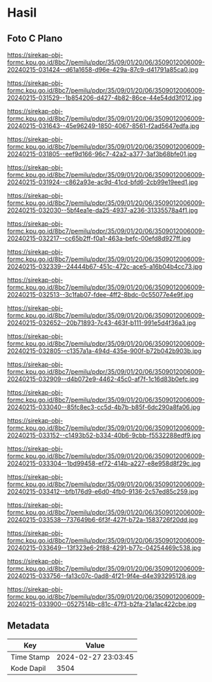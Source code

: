 # Hasil

## Foto C Plano

https://sirekap-obj-formc.kpu.go.id/8bc7/pemilu/pdpr/35/09/01/20/06/3509012006009-20240215-031424--d61a1658-d96e-429a-87c9-d41791a85ca0.jpg

https://sirekap-obj-formc.kpu.go.id/8bc7/pemilu/pdpr/35/09/01/20/06/3509012006009-20240215-031529--1b854206-d427-4b82-86ce-44e54dd3f012.jpg

https://sirekap-obj-formc.kpu.go.id/8bc7/pemilu/pdpr/35/09/01/20/06/3509012006009-20240215-031643--45e96249-1850-4067-8561-f2ad5647edfa.jpg

https://sirekap-obj-formc.kpu.go.id/8bc7/pemilu/pdpr/35/09/01/20/06/3509012006009-20240215-031805--eef9d166-96c7-42a2-a377-3af3b68bfe01.jpg

https://sirekap-obj-formc.kpu.go.id/8bc7/pemilu/pdpr/35/09/01/20/06/3509012006009-20240215-031924--c862a93e-ac9d-41cd-bfd6-2cb99e19eed1.jpg

https://sirekap-obj-formc.kpu.go.id/8bc7/pemilu/pdpr/35/09/01/20/06/3509012006009-20240215-032030--5bf4ea1e-da25-4937-a236-31335578a4f1.jpg

https://sirekap-obj-formc.kpu.go.id/8bc7/pemilu/pdpr/35/09/01/20/06/3509012006009-20240215-032217--cc65b2ff-f0a1-463a-befc-00efd8d927ff.jpg

https://sirekap-obj-formc.kpu.go.id/8bc7/pemilu/pdpr/35/09/01/20/06/3509012006009-20240215-032339--24444b67-451c-472c-ace5-a16b04b4cc73.jpg

https://sirekap-obj-formc.kpu.go.id/8bc7/pemilu/pdpr/35/09/01/20/06/3509012006009-20240215-032513--3c1fab07-fdee-4ff2-8bdc-0c55077e4e9f.jpg

https://sirekap-obj-formc.kpu.go.id/8bc7/pemilu/pdpr/35/09/01/20/06/3509012006009-20240215-032652--20b71893-7c43-463f-b111-991e5d4f36a3.jpg

https://sirekap-obj-formc.kpu.go.id/8bc7/pemilu/pdpr/35/09/01/20/06/3509012006009-20240215-032805--c1357a1a-494d-435e-900f-b72b042b903b.jpg

https://sirekap-obj-formc.kpu.go.id/8bc7/pemilu/pdpr/35/09/01/20/06/3509012006009-20240215-032909--d4b072e9-4462-45c0-af7f-1c16d83b0efc.jpg

https://sirekap-obj-formc.kpu.go.id/8bc7/pemilu/pdpr/35/09/01/20/06/3509012006009-20240215-033040--85fc8ec3-cc5d-4b7b-b85f-6dc290a8fa06.jpg

https://sirekap-obj-formc.kpu.go.id/8bc7/pemilu/pdpr/35/09/01/20/06/3509012006009-20240215-033152--c1493b52-b334-40b6-9cbb-f5532288edf9.jpg

https://sirekap-obj-formc.kpu.go.id/8bc7/pemilu/pdpr/35/09/01/20/06/3509012006009-20240215-033304--1bd99458-ef72-414b-a227-e8e958d8f29c.jpg

https://sirekap-obj-formc.kpu.go.id/8bc7/pemilu/pdpr/35/09/01/20/06/3509012006009-20240215-033412--bfb176d9-e6d0-4fb0-9136-2c57ed85c259.jpg

https://sirekap-obj-formc.kpu.go.id/8bc7/pemilu/pdpr/35/09/01/20/06/3509012006009-20240215-033538--737649b6-6f3f-427f-b72a-1583726f20dd.jpg

https://sirekap-obj-formc.kpu.go.id/8bc7/pemilu/pdpr/35/09/01/20/06/3509012006009-20240215-033649--13f323e6-2f88-4291-b77c-04254469c538.jpg

https://sirekap-obj-formc.kpu.go.id/8bc7/pemilu/pdpr/35/09/01/20/06/3509012006009-20240215-033756--fa13c07c-0ad8-4f21-9f4e-d4e393295128.jpg

https://sirekap-obj-formc.kpu.go.id/8bc7/pemilu/pdpr/35/09/01/20/06/3509012006009-20240215-033900--0527514b-c81c-47f3-b2fa-21a1ac422cbe.jpg


## Metadata

| Key        | Value               |
| ---------- | ------------------- |
| Time Stamp | 2024-02-27 23:03:45 |
| Kode Dapil | 3504                |



